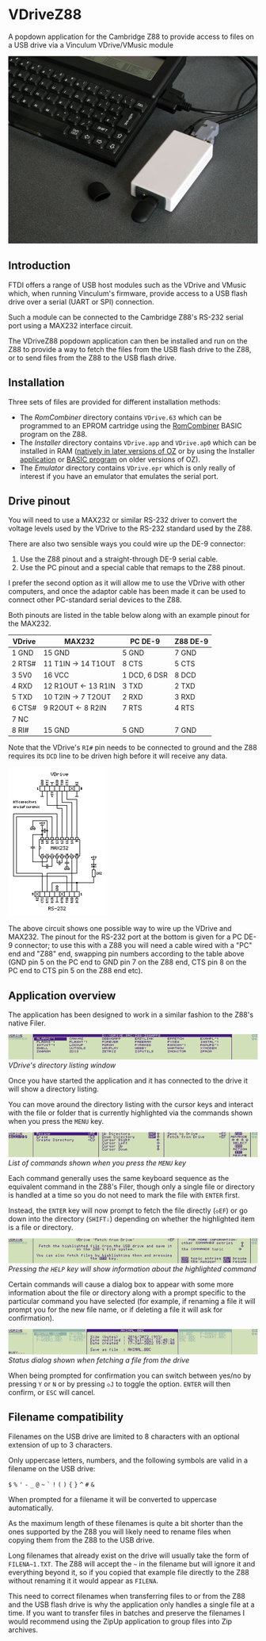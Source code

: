 # VDriveZ88

A popdown application for the Cambridge Z88 to provide access to files on a USB drive via a Vinculum VDrive/VMusic module

![Photo of the VDrive plugged into a Z88](images/z88-and-vdrive.jpg)

## Introduction

FTDI offers a range of USB host modules such as the VDrive and VMusic which, when running Vinculum's firmware,
provide access to a USB flash drive over a serial (UART or SPI) connection.

Such a module can be connected to the Cambridge Z88's RS-232 serial port using a MAX232 interface circuit.

The VDriveZ88 popdown application can then be installed and run on the Z88 to provide a way to fetch the files
from the USB flash drive to the Z88, or to send files from the Z88 to the USB flash drive.

## Installation

Three sets of files are provided for different installation methods:

* The _RomCombiner_ directory contains `VDrive.63` which can be programmed to an EPROM cartridge using the [RomCombiner](https://cambridgez88.jira.com/wiki/spaces/ZRC/overview) BASIC program on the Z88.
* The _Installer_ directory contains `VDrive.app` and `VDrive.ap0` which can be installed in RAM ([natively in later versions of OZ](https://cambridgez88.jira.com/wiki/spaces/UG/pages/68780391/Appendix+J+-+Installing+applications+in+RAM) or by using the Installer [application](https://worldofspectrum.org/z88forever/rom-forever.html#installer) or [BASIC program](https://worldofspectrum.org/z88forever/basic-basinstaller.html) on older versions of OZ).
* The _Emulator_ directory contains `VDrive.epr` which is only really of interest if you have an emulator that emulates the serial port.

## Drive pinout

You will need to use a MAX232 or similar RS-232 driver to convert the voltage levels used by the VDrive to
the RS-232 standard used by the Z88.

There are also two sensible ways you could wire up the DE-9 connector:

1. Use the Z88 pinout and a straight-through DE-9 serial cable.
2. Use the PC pinout and a special cable that remaps to the Z88 pinout.

I prefer the second option as it will allow me to use the VDrive with other computers,
and once the adaptor cable has been made it can be used to connect other PC-standard serial devices to the Z88.

Both pinouts are listed in the table below along with an example pinout for the MAX232.

|VDrive|MAX232            |PC DE-9      |Z88 DE-9|
|------|------------------|-------------|--------|
|1 GND |15 GND            |5 GND        |7 GND   |
|2 RTS#|11 T1IN → 14 T1OUT|8 CTS        |5 CTS   |
|3 5V0 |16 VCC            |1 DCD, 6 DSR |8 DCD   |
|4 RXD |12 R1OUT ← 13 R1IN|3 TXD        |2 TXD   |
|5 TXD |10 T2IN → 7 T2OUT |2 RXD        |3 RXD   |
|6 CTS#| 9 R2OUT ← 8 R2IN |7 RTS        |4 RTS   |
|7 NC  |                  |             |        |
|8 RI# |15 GND            |5 GND        |7 GND   |

Note that the VDrive's `RI#` pin needs to be connected to ground and
the Z88 requires its `DCD` line to be driven high before it will receive any data.

![Circuit diagram for a MAX-232 interface between the VDrive and an RS-232 serial port](images/circuit.png)

The above circuit shows one possible way to wire up the VDrive and MAX232.
The pinout for the RS-232 port at the bottom is given for a PC DE-9 connector;
to use this with a Z88 you will need a cable wired with a "PC" end and "Z88" end,
swapping pin numbers according to the table above
(GND pin 5 on the PC end to GND pin 7 on the Z88 end,
CTS pin 8 on the PC end to CTS pin 5 on the Z88 end etc).

## Application overview

The application has been designed to work in a similar fashion to the Z88's native Filer.

![Z88 screenshot of a directory listing window](images/scr-dir-listing.png)  
*VDrive's directory listing window*

Once you have started the application and it has connected to the drive it will show a directory listing.

You can move around the directory listing with the cursor keys and interact with the file or folder that
is currently highlighted via the commands shown when you press the `MENU` key.

![Z88 screenshot of the list of commands](images/scr-commands.png)  
*List of commands shown when you press the `MENU` key*

Each command generally uses the same keyboard sequence as the equivalent command in the Z88's Filer,
though only a single file or directory is handled at a time so you do not need to mark the file with `ENTER` first.

Instead, the `ENTER` key will now prompt to fetch the file directly (`◇EF`) or go down into the directory (`SHIFT⇩`)
depending on whether the highlighted item is a file or directory.

![Z88 screenshot of a help screen for the Fetch command](images/scr-help-fetch.png)  
*Pressing the `HELP` key will show information about the highlighted command*

Certain commands will cause a dialog box to appear with some more information about the file or directory
along with a prompt specific to the particular command you have selected (for example, if renaming a file it will
prompt you for the new file name, or if deleting a file it will ask for confirmation).

![Z88 screenshot of a dialog shown when fetching a file from the drive](images/scr-fetch-from-drive.png)  
*Status dialog shown when fetching a file from the drive*

When being prompted for confirmation you can switch between yes/no by pressing `Y` or `N` or by pressing `◇J`
to toggle the option. `ENTER` will then confirm, or `ESC` will cancel.

## Filename compatibility

Filenames on the USB drive are limited to 8 characters with an optional extension of up to 3 characters.

Only uppercase letters, numbers, and the following symbols are valid in a filename on the USB drive:

`$` `%` `'` `-` `_` `@` `~` `` ` `` `!` `(` `)` `{` `}` `^` `#` `&`

When prompted for a filename it will be converted to uppercase automatically.

As the maximum length of these filenames is quite a bit shorter than the ones supported by the Z88
you will likely need to rename files when copying them from the Z88 to the USB drive.

Long filenames that already exist on the drive will usually take the form of `FILENA~1.TXT`.
The Z88 will accept the `~` in the filename but will ignore it and everything beyond it,
so if you copied that example file directly to the Z88 without renaming it it would appear as `FILENA`.

This need to correct filenames when transferring files to or from the Z88 and the USB flash drive
is why the application only handles a single file at a time.
If you want to transfer files in batches and preserve the filenames I would recommend using the ZipUp
application to group files into Zip archives.
